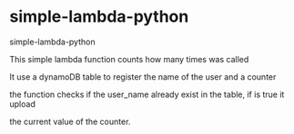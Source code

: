 # simple-lambda-python
simple-lambda-python

This simple lambda function counts how many times was called 

It use a dynamoDB table to register the name of the user and a counter

the function checks if the user_name already exist in the table, if is true it upload 

the current value of the counter.
